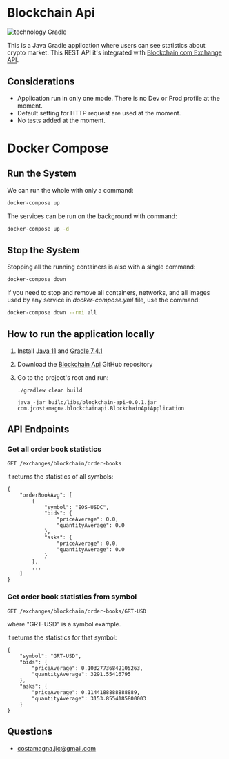 # Blockchain Api

![technology Gradle](https://img.shields.io/badge/technology-Gradle-blue.svg)

This is a Java Gradle application where users can see statistics about crypto market. This REST API it's integrated with [Blockchain.com Exchange API](https://api.blockchain.info/v3/).

## Considerations

- Application run in only one mode. There is no Dev or Prod profile at the moment.
- Default setting for HTTP request are used at the moment.
- No tests added at the moment. 

# Docker Compose

## Run the System
We can run the whole with only a command:
```bash
docker-compose up
```


The services can be run on the background with command:
```bash
docker-compose up -d
```

## Stop the System
Stopping all the running containers is also with a single command:
```bash
docker-compose down
```

If you need to stop and remove all containers, networks, and all images used by any service in <em>docker-compose.yml</em> file, use the command:
```bash
docker-compose down --rmi all
```

## How to run the application locally

1. Install [Java 11](https://oracle.com/ar/java/technologies/javase/jdk11-archive-downloads.html) and [Gradle 7.4.1](https://docs.gradle.org/7.4.1/release-notes.html)

2. Download the [Blockchain Api](https://github.com/jcostamagna/blockchain-api) GitHub repository

3. Go to the project's root and run:

   `./gradlew clean build`

   `java -jar build/libs/blockchain-api-0.0.1.jar com.jcostamagna.blockchainapi.BlockchainApiApplication`

## API Endpoints

### Get all order book statistics

```
GET /exchanges/blockchain/order-books
```

it returns the statistics of all symbols:

```
{
    "orderBookAvg": [
        {
            "symbol": "EOS-USDC",
            "bids": {
                "priceAverage": 0.0,
                "quantityAverage": 0.0
            },
            "asks": {
                "priceAverage": 0.0,
                "quantityAverage": 0.0
            }
        },
        ...
    ]
}
```


### Get order book statistics from symbol
```
GET /exchanges/blockchain/order-books/GRT-USD
```

where "GRT-USD" is a symbol example.

it returns the statistics for that symbol:

```
{
    "symbol": "GRT-USD",
    "bids": {
        "priceAverage": 0.10327736842105263,
        "quantityAverage": 3291.55416795
    },
    "asks": {
        "priceAverage": 0.1144188888888889,
        "quantityAverage": 3153.8554185800003
    }
}
```


## Questions

* [costamagna.jic@gmail.com](costamagna.jic@gmail.com)
